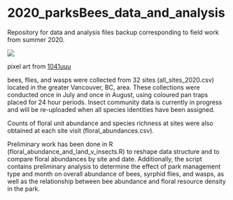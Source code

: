 # 2020_parksBees_data_and_analysis

Repository for data and analysis files backup corresponding to field work from summer 2020.

![](https://64.media.tumblr.com/7e2640054d506699873234becee9ab9c/tumblr_pkffwiVXOu1qze3hdo1_500.gifv)

pixel art from [1041uuu](https://1041uuu.tumblr.com/)

bees, flies, and wasps were collected from 32 sites (all_sites_2020.csv) located in the greater Vancouver, BC, area. These collections were conducted once in July and once in August, using coloured pan traps placed for 24 hour periods. Insect community data is currently in progress and will be re-uploaded when all species identities have been assigned.

Counts of floral unit abundance and species richness at sites were also obtained at each site visit (floral_abundances.csv).

Preliminary work has been done in R (floral_abundance_and_land_v_insects.R) to reshape data structure and to compare floral abundances by site and date. Additionally, the script contains preliminary analysis to determine the effect of park management type and month on overall abundance of bees, syrphid flies, and wasps, as well as the relationship between bee abundance and floral resource density in the park.



